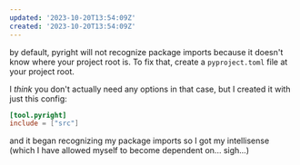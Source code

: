 ```yaml
---
updated: '2023-10-20T13:54:09Z'
created: '2023-10-20T13:54:09Z'
---
```

by default, pyright will not recognize package imports because it doesn't know where your project root is. To fix that, create a `pyproject.toml` file at your project root.

I _think_ you don't actually need any options in that case, but I created it with just this config:

```toml
[tool.pyright]
include = ["src"]
```

and it began recognizing my package imports so I got my intellisense (which I have allowed myself to become dependent on... sigh...)